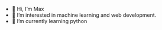 - 👋 Hi, I’m Max
- 👀 I’m interested in machine learning and web development.
- 🌱 I’m currently learning python
